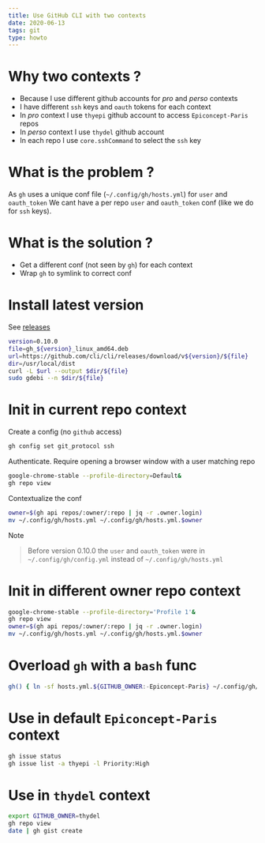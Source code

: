 ```yaml
---
title: Use GitHub CLI with two contexts
date: 2020-06-13
tags: git
type: howto
---
```


# Why two contexts ?

- Because I use different github accounts for *pro* and *perso* contexts
- I have different `ssh` keys and `oauth` tokens for each context
- In *pro* context I use `thyepi` github account to access `Epiconcept-Paris` repos
- In *perso* context I use `thydel` github account
- In each repo I use `core.sshCommand` to select the `ssh` key

# What is the problem ?

As `gh` uses a unique conf file (`~/.config/gh/hosts.yml`) for `user`
and `oauth_token` We cant have a per repo `user` and `oauth_token`
conf (like we do for `ssh` keys).

# What is the solution ?

- Get a different conf (not seen by `gh`) for each context
- Wrap `gh` to symlink to correct conf

# Install latest version

See [releases](https://github.com/cli/cli/releases "github.com")

```bash
version=0.10.0
file=gh_${version}_linux_amd64.deb
url=https://github.com/cli/cli/releases/download/v${version}/${file}
dir=/usr/local/dist
curl -L $url --output $dir/${file}
sudo gdebi --n $dir/${file}
```

# Init in current repo context

Create a config (no `github` access)

```bash
gh config set git_protocol ssh
```

Authenticate. Require opening a browser window with a user matching
repo

```bash
google-chrome-stable --profile-directory=Default&
gh repo view
```

Contextualize the conf

```bash
owner=$(gh api repos/:owner/:repo | jq -r .owner.login)
mv ~/.config/gh/hosts.yml ~/.config/gh/hosts.yml.$owner
```

Note

> Before version 0.10.0 the `user` and `oauth_token` were in
> `~/.config/gh/config.yml` instead of `~/.config/gh/hosts.yml`

# Init in different owner repo context

```bash
google-chrome-stable --profile-directory='Profile 1'&
gh repo view
owner=$(gh api repos/:owner/:repo | jq -r .owner.login)
mv ~/.config/gh/hosts.yml ~/.config/gh/hosts.yml.$owner
```

# Overload `gh` with a `bash` func

```bash
gh() { ln -sf hosts.yml.${GITHUB_OWNER:-Epiconcept-Paris} ~/.config/gh/hosts.yml; command gh "$@"; }
```

# Use in default `Epiconcept-Paris` context

```bash
gh issue status
gh issue list -a thyepi -l Priority:High
```

# Use in `thydel` context

```bash
export GITHUB_OWNER=thydel
gh repo view
date | gh gist create
```

[Local Variables:]::
[indent-tabs-mode: nil]::
[End:]::
